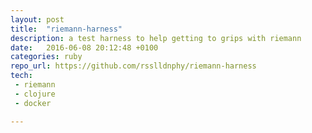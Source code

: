 ```yaml
---
layout: post
title:  "riemann-harness"
description: a test harness to help getting to grips with riemann
date:   2016-06-08 20:12:48 +0100
categories: ruby
repo_url: https://github.com/rsslldnphy/riemann-harness
tech:
 - riemann
 - clojure
 - docker

---
```

